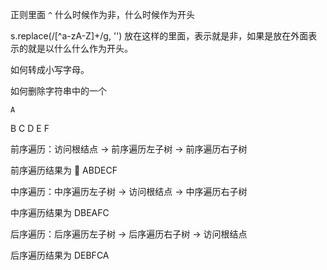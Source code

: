 正则里面 `^` 什么时候作为非，什么时候作为开头

s.replace(/[^a-zA-Z]+/g, '') 放在这样的里面，表示就是非，如果是放在外面表示的就是以什么什么作为开头。

如何转成小写字母。

如何删除字符串中的一个

    A
  B   C
D  E F


前序遍历：访问根结点 -> 前序遍历左子树 -> 前序遍历右子树

前序遍历结果为  ABDECF

中序遍历：中序遍历左子树 -> 访问根结点 -> 中序遍历右子树

中序遍历结果为 DBEAFC

后序遍历：后序遍历左子树 -> 后序遍历右子树 -> 访问根结点

后序遍历结果为 DEBFCA

